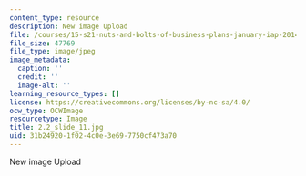 ```yaml
---
content_type: resource
description: New image Upload
file: /courses/15-s21-nuts-and-bolts-of-business-plans-january-iap-2014/31b249201f024c0e3e697750cf473a70_2.2_slide_11.jpg
file_size: 47769
file_type: image/jpeg
image_metadata:
  caption: ''
  credit: ''
  image-alt: ''
learning_resource_types: []
license: https://creativecommons.org/licenses/by-nc-sa/4.0/
ocw_type: OCWImage
resourcetype: Image
title: 2.2_slide_11.jpg
uid: 31b24920-1f02-4c0e-3e69-7750cf473a70
---
```

New image Upload